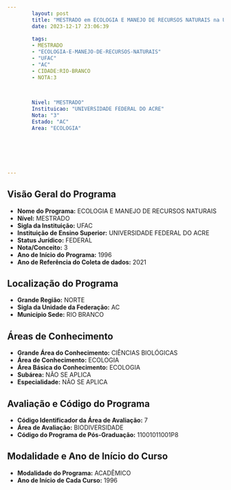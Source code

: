```yaml
---
        layout: post
        title: "MESTRADO em ECOLOGIA E MANEJO DE RECURSOS NATURAIS na UFAC  "
        date: 2023-12-17 23:06:39
     
        tags:
        - MESTRADO
        - "ECOLOGIA-E-MANEJO-DE-RECURSOS-NATURAIS"
        - "UFAC"
        - "AC"
        - CIDADE:RIO-BRANCO
        - NOTA:3
        
       

        Nivel: "MESTRADO"
        Instituicao: "UNIVERSIDADE FEDERAL DO ACRE"
        Nota: "3"
        Estado: "AC"
        Area: "ECOLOGIA"
        
        
        
        
        
        
---
```

## Visão Geral do Programa
- **Nome do Programa:** ECOLOGIA E MANEJO DE RECURSOS NATURAIS
- **Nível:** MESTRADO
- **Sigla da Instituição:** UFAC
- **Instituição de Ensino Superior:** UNIVERSIDADE FEDERAL DO ACRE
- **Status Jurídico:** FEDERAL
- **Nota/Conceito:** 3
- **Ano de Início do Programa:** 1996
- **Ano de Referência do Coleta de dados:** 2021

## Localização do Programa
- **Grande Região:** NORTE
- **Sigla da Unidade da Federação:** AC
- **Município Sede:** RIO BRANCO

## Áreas de Conhecimento
- **Grande Área do Conhecimento:** CIÊNCIAS BIOLÓGICAS
- **Área de Conhecimento:** ECOLOGIA
- **Área Básica do Conhecimento:** ECOLOGIA
- **Subárea:** NÃO SE APLICA
- **Especialidade:** NÃO SE APLICA

## Avaliação e Código do Programa
- **Código Identificador da Área de Avaliação:** 7
- **Área de Avaliação:** BIODIVERSIDADE
- **Código do Programa de Pós-Graduação:** 11001011001P8


## Modalidade e Ano de Início do Curso
- **Modalidade do Programa:** ACADÊMICO
- **Ano de Início de Cada Curso:** 1996

